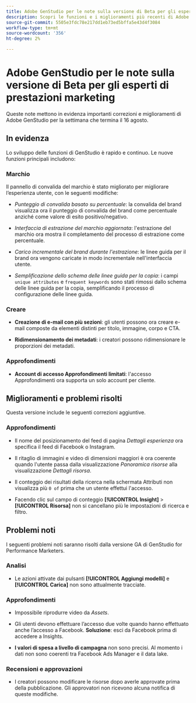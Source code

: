```yaml
---
title: Adobe GenStudio per le note sulla versione di Beta per gli esperti di prestazioni marketing
description: Scopri le funzioni e i miglioramenti più recenti di Adobe GenStudio.
source-git-commit: 5505e3fdc78e217dd1eb73ed5bffa5e43d4f3084
workflow-type: tm+mt
source-wordcount: '356'
ht-degree: 2%

---
```



# Adobe GenStudio per le note sulla versione di Beta per gli esperti di prestazioni marketing

Queste note mettono in evidenza importanti correzioni e miglioramenti di Adobe GenStudio per la settimana che termina il 16 agosto.

## In evidenza

Lo sviluppo delle funzioni di GenStudio è rapido e continuo. Le nuove funzioni principali includono:

### Marchio

Il pannello di convalida del marchio è stato migliorato per migliorare l’esperienza utente, con le seguenti modifiche:

* _Punteggio di convalida basato su percentuale_: la convalida del brand visualizza ora il punteggio di convalida del brand come percentuale anziché come valore di esito positivo/negativo.

* _Interfaccia di estrazione del marchio aggiornata_: l&#39;estrazione del marchio ora mostra il completamento del processo di estrazione come percentuale.

* _Carico incrementale del brand durante l&#39;estrazione_: le linee guida per il brand ora vengono caricate in modo incrementale nell&#39;interfaccia utente.

* _Semplificazione dello schema delle linee guida per la copia_: i campi `unique attributes` e `frequent keywords` sono stati rimossi dallo schema delle linee guida per la copia, semplificando il processo di configurazione delle linee guida.

### Creare

* **Creazione di e-mail con più sezioni**: gli utenti possono ora creare e-mail composte da elementi distinti per titolo, immagine, corpo e CTA.

* **Ridimensionamento dei metadati**: i creatori possono ridimensionare le proporzioni dei metadati.

### Approfondimenti

* **Account di accesso Approfondimenti limitati**: l&#39;accesso Approfondimenti ora supporta un solo account per cliente.

## Miglioramenti e problemi risolti

Questa versione include le seguenti correzioni aggiuntive.

### Approfondimenti

* Il nome del posizionamento del feed di pagina _Dettagli esperienza_ ora specifica il feed di Facebook o Instagram.

* Il ritaglio di immagini e video di dimensioni maggiori è ora coerente quando l&#39;utente passa dalla visualizzazione _Panoramica risorse_ alla visualizzazione _Dettagli risorsa_.

* Il conteggio dei risultati della ricerca nella schermata Attributi non visualizza più `0 of` prima che un utente effettui l&#39;accesso. <!-- GS- 3665 -->

* Facendo clic sul campo di conteggio **[!UICONTROL Insight]** > **[!UICONTROL Risorsa]** non si cancellano più le impostazioni di ricerca e filtro. <!-- GS-3476 -->

## Problemi noti

I seguenti problemi noti saranno risolti dalla versione GA di GenStudio for Performance Marketers.

### Analisi

* Le azioni attivate dai pulsanti **[!UICONTROL Aggiungi modelli]** e **[!UICONTROL Carica]** non sono attualmente tracciate. <!-- GS-3505 -->

### Approfondimenti

* Impossibile riprodurre video da _Assets_. <!-- GS-3846 -->

* Gli utenti devono effettuare l’accesso due volte quando hanno effettuato anche l’accesso a Facebook. **Soluzione**: esci da Facebook prima di accedere a Insights.

* **I valori di spesa a livello di campagna** non sono precisi. Al momento i dati non sono coerenti tra Facebook Ads Manager e il data lake. <!-- GS-3202 -->

### Recensioni e approvazioni

* I creatori possono modificare le risorse dopo averle approvate prima della pubblicazione. Gli approvatori non ricevono alcuna notifica di queste modifiche.

